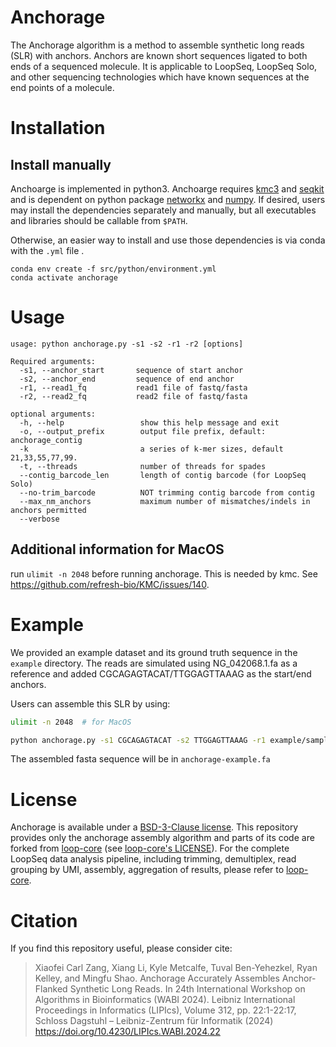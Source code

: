 # Anchorage

The Anchorage algorithm is a method to assemble synthetic long reads (SLR) with anchors. Anchors are known short sequences ligated to both ends of a sequenced molecule. It is applicable to LoopSeq, LoopSeq Solo, and other sequencing technologies which have known sequences at the end points of a molecule.

# Installation


## Install manually
Anchoarge is implemented in python3. Anchoarge requires [kmc3](https://github.com/refresh-bio/KMC) and [seqkit](https://github.com/shenwei356/seqkit) and is dependent on python package [networkx](https://networkx.org/) and [numpy](https://numpy.org/). 
If desired, users may install the dependencies separately and manually, but all executables and libraries should be callable from `$PATH`.

Otherwise, an easier way to install and use those dependencies is via conda with the `.yml` file .
```
conda env create -f src/python/environment.yml
conda activate anchorage
```

# Usage
```
usage: python anchorage.py -s1 -s2 -r1 -r2 [options]

Required arguments:
  -s1, --anchor_start       sequence of start anchor
  -s2, --anchor_end         sequence of end anchor
  -r1, --read1_fq           read1 file of fastq/fasta 
  -r2, --read2_fq           read2 file of fastq/fasta

optional arguments:
  -h, --help                 show this help message and exit
  -o, --output_prefix        output file prefix, default: anchorage_contig
  -k                         a series of k-mer sizes, default 21,33,55,77,99.
  -t, --threads              number of threads for spades
  --contig_barcode_len       length of contig barcode (for LoopSeq Solo)
  --no-trim_barcode          NOT trimming contig barcode from contig
  --max_nm_anchors           maximum number of mismatches/indels in anchors permitted
  --verbose                  
```
## Additional information for MacOS
run `ulimit -n 2048` before running anchorage. This is needed by kmc. See https://github.com/refresh-bio/KMC/issues/140.

# Example
We provided an example dataset and its ground truth sequence in the `example` directory.
The reads are simulated using NG_042068.1.fa as a reference and added CGCAGAGTACAT/TTGGAGTTAAAG as the start/end anchors.

Users can assemble this SLR by using:
```sh
ulimit -n 2048  # for MacOS

python anchorage.py -s1 CGCAGAGTACAT -s2 TTGGAGTTAAAG -r1 example/sample_01_1.fasta -r2 example/sample_01_2.fasta  --no-trim_barcode --contig_barcode_len 0 -o anchorage-example
```
The assembled fasta sequence will be in `anchorage-example.fa`

# License

Anchorage is available under a [BSD-3-Clause license](./LICENSE). This repository provides only the anchorage assembly algorithm and parts of its code are forked from [loop-core](https://github.com/Elembio/loop-core) (see [loop-core's LICENSE](https://github.com/Elembio/loop-core/blob/main/LICENSE)). For the complete LoopSeq data analysis pipeline, including trimming, demultiplex, read grouping by UMI, assembly, aggregation of results, please refer to [loop-core](https://github.com/Elembio/loop-core). 

# Citation

If you find this repository useful, please consider cite:

>Xiaofei Carl Zang, Xiang Li, Kyle Metcalfe, Tuval Ben-Yehezkel, Ryan Kelley, and Mingfu Shao. Anchorage Accurately Assembles Anchor-Flanked Synthetic Long Reads. In 24th International Workshop on Algorithms in Bioinformatics (WABI 2024). Leibniz International Proceedings in Informatics (LIPIcs), Volume 312, pp. 22:1-22:17, Schloss Dagstuhl – Leibniz-Zentrum für Informatik (2024)
>https://doi.org/10.4230/LIPIcs.WABI.2024.22

